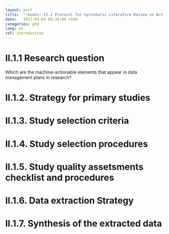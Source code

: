```yaml
---
layout: post
title:  ":books: II.1 Protocol for Systematic Literature Review in Actionable Data Management Plans"
date:   2017-03-04 00:34:00 +100
categories: phd
lang: en
ref: introduction
---
```

# II.1.1 Research question

Which are the machine-actionable elements that appear in data management plans in research?

# II.1.2. Strategy for primary studies

# II.1.3. Study selection criteria

# II.1.4. Study selection procedures

# II.1.5. Study quality assetsments checklist and procedures

# II.1.6. Data extraction Strategy

# II.1.7. Synthesis of the extracted data
